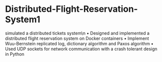 # Distributed-Flight-Reservation-System1
simulated a distributed tickets system\n
•	Designed and implemented a distributed flight reservation system on Docker containers
•	Implement Wuu-Bernstein replicated log, dictionary algorithm and Paxos algorithm
•	Used UDP sockets for network communication with a crash tolerant design in Python
